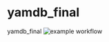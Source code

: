# yamdb_final
yamdb_final
![example workflow](https://github.com/greenpandorik/yamdb_final/actions/workflows/yamdb_workflow.yaml/badge.svg)
